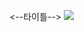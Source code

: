 <--타이틀-->
<img src="https://capsule-render.vercel.app/api?type=waveing&color=auto&height=300&section=header&text=Welcome To HaeJun's Repository%20render&fontSize=90" />
